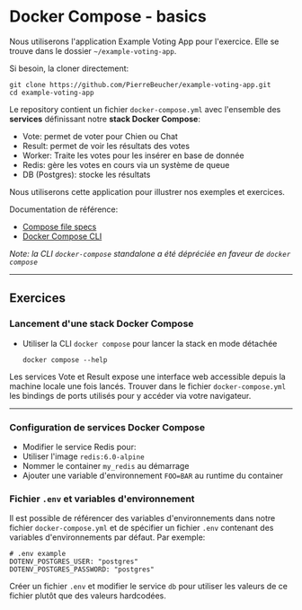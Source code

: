 # Docker Compose - basics

Nous utiliserons l'application Example Voting App pour l'exercice. Elle se trouve dans le dossier `~/example-voting-app`.

Si besoin, la cloner directement:

```
git clone https://github.com/PierreBeucher/example-voting-app.git
cd example-voting-app
```

Le repository contient un fichier `docker-compose.yml` avec l'ensemble des **services** définissant notre **stack Docker Compose**:

- Vote: permet de voter pour Chien ou Chat
- Result: permet de voir les résultats des votes
- Worker: Traite les votes pour les insérer en base de donnée
- Redis: gère les votes en cours via un système de queue
- DB (Postgres): stocke les résultats

Nous utiliserons cette application pour illustrer nos exemples et exercices.

Documentation de référence:

- [Compose file specs](https://docs.docker.com/compose/compose-file/)
- [Docker Compose CLI](https://docs.docker.com/compose/reference/)

_Note: la CLI `docker-compose` standalone a été dépréciée en faveur de `docker compose`_

---

## Exercices

### Lancement d'une stack Docker Compose

- Utiliser la CLI `docker compose` pour lancer la stack en mode détachée
  ```
  docker compose --help
  ```

Les services Vote et Result expose une interface web accessible depuis la machine locale une fois lancés. Trouver dans le fichier `docker-compose.yml` les bindings de ports utilisés pour y accéder via votre navigateur.

---

### Configuration de services Docker Compose

- Modifier le service Redis pour:
 - Utiliser l'image `redis:6.0-alpine`
 - Nommer le container `my_redis` au démarrage
 - Ajouter une variable d'environnement `FOO=BAR` au runtime du container

### Fichier `.env` et variables d'environnement

Il est possible de référencer des variables d'environnements dans notre fichier `docker-compose.yml` et de spécifier un fichier `.env` contenant des variables d'environnements par défaut. Par exemple:

```
# .env example
DOTENV_POSTGRES_USER: "postgres"
DOTENV_POSTGRES_PASSWORD: "postgres"
```

Créer un fichier `.env` et modifier le service `db` pour utiliser les valeurs de ce fichier plutôt que des valeurs hardcodées.
